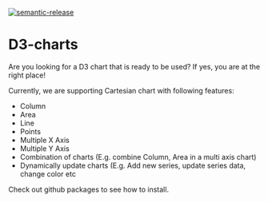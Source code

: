 [![semantic-release](https://img.shields.io/badge/%20%20%F0%9F%93%A6%F0%9F%9A%80-semantic--release-e10079.svg)](https://github.com/semantic-release/semantic-release)

# D3-charts
Are you looking for a D3 chart that is ready to be used? If yes, you are at the right place!

Currently, we are supporting Cartesian chart with following features:
 - Column
 - Area
 - Line
 - Points
 - Multiple X Axis
 - Multiple Y Axis
 - Combination of charts (E.g. combine Column, Area in a multi axis chart)
 - Dynamically update charts (E.g. Add new series, update series data, change color etc


Check out github packages to see how to install.
